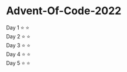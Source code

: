 # Advent-Of-Code-2022
Day 1 :star: :star:
<br>
Day 2 :star: :star:
<br>
Day 3 :star: :star:
<br>
Day 4 :star: :star:
<br>
Day 5 :star: :star:
